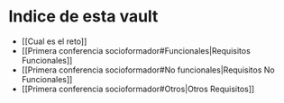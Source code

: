 # Indice de esta vault
- [[Cual es el reto]]
- [[Primera conferencia socioformador#Funcionales|Requisitos Funcionales]]
- [[Primera conferencia socioformador#No funcionales|Requisitos No Funcionales]]
- [[Primera conferencia socioformador#Otros|Otros Requisitos]]